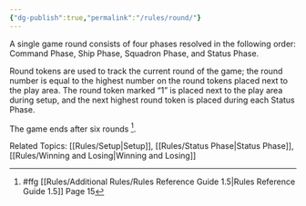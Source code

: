 ```yaml
---
{"dg-publish":true,"permalink":"/rules/round/"}
---
```


A single game round consists of four phases resolved in the following order: Command Phase, Ship Phase, Squadron Phase, and Status Phase.

Round tokens are used to track the current round of the game; the round number is equal to the highest number on the round tokens placed next to the play area. The round token marked “1” is placed next to the play area during setup, and the next highest round token is placed during each Status Phase.

The game ends after six rounds [^1].

Related Topics: [[Rules/Setup\|Setup]], [[Rules/Status Phase\|Status Phase]], [[Rules/Winning and Losing\|Winning and Losing]]

[^1]: #ffg [[Rules/Additional Rules/Rules Reference Guide 1.5\|Rules Reference Guide 1.5]] Page 15

